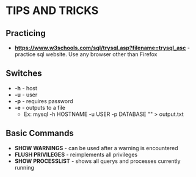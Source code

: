 # TIPS AND TRICKS

## Practicing
* **https://www.w3schools.com/sql/trysql.asp?filename=trysql_asc** - practice sql website. Use any browser other than Firefox

## Switches
* **-h** - host
* **-u** - user
* **-p** - requires password
* **-e** - outputs to a file
  * Ex: mysql -h HOSTNAME -u USER -p DATABASE "<query>" > output.txt

## Basic Commands
* **SHOW WARNINGS** - can be used after a warning is encountered
* **FLUSH PRIVILEGES** - reimplements all privileges
* **SHOW PROCESSLIST** - shows all querys and processes currently running
